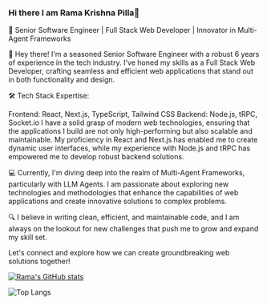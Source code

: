 ### Hi there I am Rama Krishna Pilla👋

🚀 Senior Software Engineer | Full Stack Web Developer | Innovator in Multi-Agent Frameworks

👋 Hey there! I'm a seasoned Senior Software Engineer with a robust 6 years of experience in the tech industry. I've honed my skills as a Full Stack Web Developer, crafting seamless and efficient web applications that stand out in both functionality and design.

🛠️ Tech Stack Expertise:

Frontend: React, Next.js, TypeScript, Tailwind CSS
Backend: Node.js, tRPC, Socket.io
I have a solid grasp of modern web technologies, ensuring that the applications I build are not only high-performing but also scalable and maintainable. My proficiency in React and Next.js has enabled me to create dynamic user interfaces, while my experience with Node.js and tRPC has empowered me to develop robust backend solutions.

💻 Currently, I'm diving deep into the realm of Multi-Agent Frameworks, particularly with LLM Agents. I am passionate about exploring new technologies and methodologies that enhance the capabilities of web applications and create innovative solutions to complex problems.

🔍 I believe in writing clean, efficient, and maintainable code, and I am always on the lookout for new challenges that push me to grow and expand my skill set.

Let's connect and explore how we can create groundbreaking web solutions together!

[![Rama's GitHub stats](https://github-readme-stats.vercel.app/api?username=Arrekhey)](https://github.com/Arrekhey/github-readme-stats)

![Top Langs](https://github-readme-stats.vercel.app/api/top-langs/?username=Arrekhey&layout=compact&theme=radical)

<!--
**Arrekhey/Arrekhey** is a ✨ _special_ ✨ repository because its `README.md` (this file) appears on your GitHub profile.

Here are some ideas to get you started:

- 🔭 I’m currently working on ...
- 🌱 I’m currently learning ...
- 👯 I’m looking to collaborate on ...
- 🤔 I’m looking for help with ...
- 💬 Ask me about ...
- 📫 How to reach me: ...
- 😄 Pronouns: ...
- ⚡ Fun fact: ...
-->
